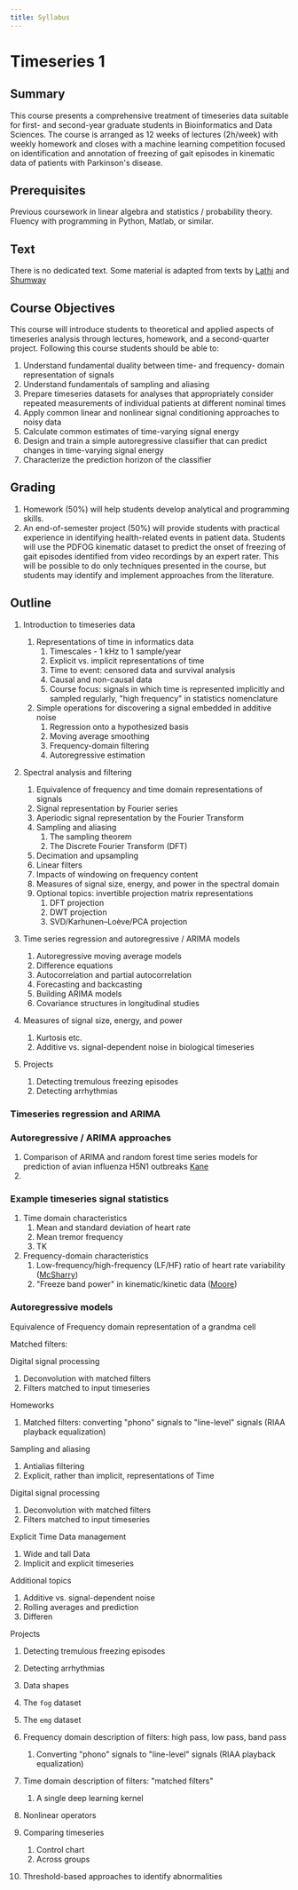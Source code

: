 ```yaml
---
title: Syllabus
---
```


# Timeseries 1

## Summary
This course presents a comprehensive treatment of timeseries data suitable for first- and second-year graduate students in Bioinformatics and Data Sciences.
The course is arranged as 12 weeks of lectures (2h/week) with weekly homework and closes with a machine learning competition focused on identification and annotation of freezing of gait episodes in kinematic data of patients with Parkinson's disease.

## Prerequisites
Previous coursework in linear algebra and statistics / probability theory.
Fluency with programming in Python, Matlab, or similar.

## Text
There is no dedicated text. Some material is adapted from texts by [Lathi](references/Lathi.pdf) and [Shumway](references/Shumway.pdf) 

## Course Objectives
This course will introduce students to theoretical and applied aspects of timeseries analysis through lectures, homework, and a second-quarter project.
Following this course students should be able to: 
1. Understand fundamental duality between time- and frequency- domain representation of signals
1. Understand fundamentals of sampling and aliasing
1. Prepare timeseries datasets for analyses that appropriately consider repeated measurements of individual patients at different nominal times
1. Apply common linear and nonlinear signal conditioning approaches to noisy data
1. Calculate common estimates of time-varying signal energy
1. Design and train a simple autoregressive classifier that can predict changes in time-varying signal energy
1. Characterize the prediction horizon of the classifier

## Grading
1. Homework (50%) will help students develop analytical and programming skills.
1. An end-of-semester project (50%) will provide students with practical experience in identifying health-related events in patient data. Students will use the PDFOG kinematic dataset to predict the onset of freezing of gait episodes identified from video recordings by an expert rater. This will be possible to do only techniques presented in the course, but students may identify and implement approaches from the literature.

## Outline
    
1. Introduction to timeseries data
    1. Representations of time in informatics data
        1. Timescales - 1 kHz to 1 sample/year
        1. Explicit vs. implicit representations of time
        1. Time to event: censored data and survival analysis
        1. Causal and non-causal data
        1. Course focus: signals in which time is represented implicitly and sampled regularly, "high frequency" in statistics nomenclature
    1. Simple operations for discovering a signal embedded in additive noise
        1. Regression onto a hypothesized basis
        1. Moving average smoothing
        1. Frequency-domain filtering
        1. Autoregressive estimation
1. Spectral analysis and filtering
    1. Equivalence of frequency and time domain representations of signals 
    1. Signal representation by Fourier series
    1. Aperiodic signal representation by the Fourier Transform
    1. Sampling and aliasing
        1. The sampling theorem
        1. The Discrete Fourier Transform (DFT)
    1. Decimation and upsampling
    1. Linear filters
    1. Impacts of windowing on frequency content
    1. Measures of signal size, energy, and power in the spectral domain
    1. Optional topics: invertible projection matrix representations
        1. DFT projection
        1. DWT projection
        1. SVD/Karhunen–Loève/PCA projection
1. Time series regression and autoregressive / ARIMA models
    1. Autoregressive moving average models
    1. Difference equations
    1. Autocorrelation and partial autocorrelation
    1. Forecasting and backcasting
    1. Building ARIMA models
    1. Covariance structures in longitudinal studies
    
1. Measures of signal size, energy, and power
    1. Kurtosis etc.
    1. Additive vs. signal-dependent noise in biological timeseries
1. Projects
    1. Detecting tremulous freezing episodes
    1. Detecting arrhythmias

### Timeseries regression and ARIMA


### Autoregressive / ARIMA approaches
1. Comparison of ARIMA and random forest time series models for prediction of avian influenza H5N1 outbreaks [Kane](references/Kane.pdf)
1. 

### Example timeseries signal statistics
1. Time domain characteristics
    1. Mean and standard deviation of heart rate
    1. Mean tremor frequency
    1. TK 
1. Frequency-domain characteristics
    1. Low-frequency/high-frequency (LF/HF) ratio of heart rate variability ([McSharry](references/McSharry.pdf))
    1. "Freeze band power" in kinematic/kinetic data ([Moore](references/Moore.pdf))

### Autoregressive models

Equivalence of Frequency domain representation of a grandma cell

Matched filters: 

Digital signal processing
1. Deconvolution with matched filters
1. Filters matched to input timeseries

Homeworks
1. Matched filters: converting "phono" signals to "line-level" signals (RIAA playback equalization)

Sampling and aliasing
1. Antialias filtering
1. Explicit, rather than implicit, representations of Time

Digital signal processing
1. Deconvolution with matched filters
1. Filters matched to input timeseries




Explicit Time
Data management
1. Wide and tall Data
1. Implicit and explicit timeseries


Additional topics
1. Additive vs. signal-dependent noise
1. Rolling averages and prediction
1. Differen

Projects
1. Detecting tremulous freezing episodes
1. Detecting arrhythmias

1. Data shapes
1. The `fog` dataset
1. The `emg` dataset
1. Frequency domain description of filters: high pass, low pass, band pass
    1. Converting "phono" signals to "line-level" signals (RIAA playback equalization)
1. Time domain description of filters: "matched filters"
    1. A single deep learning kernel
1. Nonlinear operators
1. Comparing timeseries
    1. Control chart
    1. Across groups
1. Threshold-based approaches to identify abnormalities

